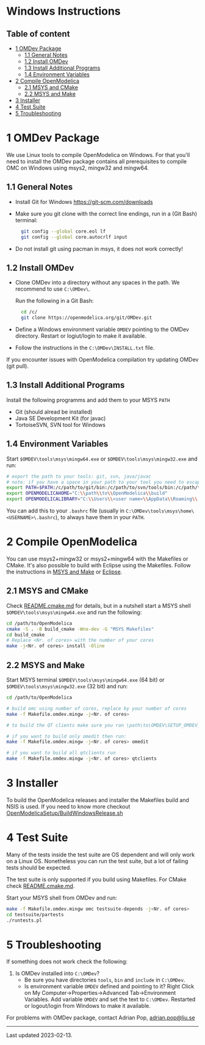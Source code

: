 # Windows Instructions

## Table of content

- [1 OMDev Package](#1-omdev-package)
  - [1.1 General Notes](#11-general-notes)
  - [1.2 Install OMDev](#12-install-omdev)
  - [1.3 Install Additional Programs](#13-install-additional-programs)
  - [1.4 Environment Variables](#14-environment-variables)
- [2 Compile OpenModelica](#2-compile-openmodelica)
  - [2.1 MSYS and CMake](#21-msys-and-cmake)
  - [2.2 MSYS and Make](#22-msys-and-make)
- [3 Installer](#3-installer)
- [4 Test Suite](#4-test-suite)
- [5 Troubleshooting](#5-troubleshooting)

# 1 OMDev Package

We use Linux tools to compile OpenModelica on Windows. For that you'll need to install the
OMDev package contains all prerequisites to compile OMC on Windows using
msys2, mingw32 and mingw64.

## 1.1 General Notes

  - Install Git for Windows https://git-scm.com/downloads
  - Make sure you git clone with the correct line endings, run in a (Git Bash) terminal:
    ```bash
      git config --global core.eol lf
      git config --global core.autocrlf input
    ```

  - Do not install git using pacman in msys, it does not work correctly!

## 1.2 Install OMDev

  - Clone OMDev into a directory without any spaces in the path. We recommend to use
    `C:\OMDev\`.

    Run the following in a Git Bash:
    ```bash
      cd /c/
      git clone https://openmodelica.org/git/OMDev.git
    ```

  - Define a Windows environment variable `OMDEV` pointing to the OMDev directory.
    Restart or logiut/login to make it available.

  - Follow the instructions in the `C:\OMDev\INSTALL.txt` file.

If you encounter issues with OpenModelica compilation try updating OMDev (git pull).

## 1.3 Install Additional Programs

Install the following programms and add them to your MSYS `PATH`

  - Git (should alread be installed)
  - Java SE Development Kit (for javac)
  - TortoiseSVN, SVN tool for Windows

## 1.4 Environment Variables

Start `$OMDEV\tools\msys\mingw64.exe` or `$OMDEV\tools\msys\mingw32.exe` and run:

```bash
# export the path to your tools: git, svn, java/javac
# note: if you have a space in your path to your tool you need to escape it, i.e.: /c/Program\ Files
export PATH=$PATH:/c/path/to/git/bin:/c/path/to/svn/tools/bin:/c/path/to/jdk/bin
export OPENMODELICAHOME="C:\\path\\to\\OpenModelica\\build"
export OPENMODELICALIBRARY="C:\\Users\\<user name>\\AppData\\Roaming\\.openmodelica\\libraries"
```
You can add this to your `.bashrc` file
(usually in `C:\OMDev\tools\msys\home\<USERNAME>\.bashrc`), to always have them in your
`PATH`.

# 2 Compile OpenModelica

You can use msys2+mingw32 or msys2+mingw64 with the Makefiles or CMake.
It's also possible to build with Eclipse using the Makefiles.
Follow the instructions in [MSYS and Make](#21-msys-and-make) or [Eclipse](#22-eclipse).

## 2.1 MSYS and CMake

Check [README.cmake.md](../README.cmake.md) for details, but in a nutshell start a MSYS
shell `$OMDEV\tools\msys\mingw64.exe` and run the following:

```bash
cd /path/to/OpenModelica
cmake -S . -B build_cmake -Wno-dev -G "MSYS Makefiles"
cd build_cmake
# Replace <Nr. of cores> with the number of your cores
make -j<Nr. of cores> install -Oline
```

## 2.2 MSYS and Make

Start MSYS terminal `$OMDEV\tools\msys\mingw64.exe` (64 bit) or
`$OMDEV\tools\msys\mingw32.exe` (32 bit) and run:

```bash
cd /path/to/OpenModelica

# build omc using number of cores, replace by your number of cores
make -f Makefile.omdev.mingw -j<Nr. of cores>

# to build the QT clients make sure you ran \path\to\OMDEV\SETUP_OMDEV_Qt5.bat first

# if you want to build only omedit then run:
make -f Makefile.omdev.mingw -j<Nr. of cores> omedit

# if you want to build all qtclients run
make -f Makefile.omdev.mingw -j<Nr. of cores> qtclients
```

# 3 Installer

To build the OpenModelica releases and installer the Makefiles build and NSIS is used.
If you need to know more checkout [OpenModelicaSetup/BuildWindowsRelease.sh](https://github.com/OpenModelica/OpenModelicaSetup#readme)


# 4 Test Suite

Many of the tests inside the test suite are OS dependent and will only work on a Linux OS.
Nonetheless you can run the test suite, but a lot of failing tests should be expected.

The test suite is only supported if you build using Makefiles. For CMake check
[README.cmake.md](../README.cmake.md).

Start your MSYS shell from OMDev and run:

```bash
make -f Makefile.omdev.mingw omc testsuite-depends -j<Nr. of cores>
cd testsuite/partests
./runtests.pl
```

# 5 Troubleshooting

If something does not work check the following:

1. Is OMDev installed into `C:\OMDev`?
   - Be sure you have directories `tools`, `bin` and `include` in `C:\OMDev`.
   - Is environment variable `OMDEV` defined and pointing to it?
     Right Click on My Computer->Properties->Advanced Tab->Environment Variables.
     Add variable `OMDEV` and set the text to `C:\OMDev`.
     Restarted or logout/login from Windows to make it available.

For problems with OMDev package, contact Adrian Pop, adrian.pop@liu.se

--------------

Last updated 2023-02-13.
